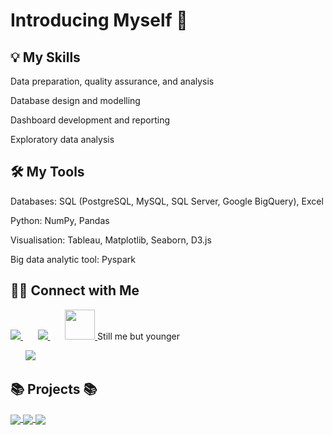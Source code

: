 # Introducing Myself 🙋



## 💡 My Skills

Data preparation, quality assurance, and analysis

Database design and modelling

Dashboard development and reporting

Exploratory data analysis

## 🛠️ My Tools
Databases: SQL (PostgreSQL, MySQL, SQL Server, Google BigQuery), Excel

Python: NumPy, Pandas

Visualisation: Tableau, Matplotlib, Seaborn, D3.js

Big data analytic tool: Pyspark
## 🙌🏻 Connect with Me

<a href="https://www.facebook.com/profile.php?id=100013569134053">
  <img src="https://raw.githubusercontent.com/gauravghongde/social-icons/master/SVG/Color/Facebook.svg" />
</a>    
&nbsp; &nbsp; &nbsp;

<a href="https://www.linkedin.com/in/duy-tr%E1%BA%A7n-a6b8541b7/">
  <img src="https://github.com/gauravghongde/social-icons/blob/master/SVG/Color/LinkedIN.svg" />
</a>
&nbsp; &nbsp; &nbsp;

<a href="https://github.com/Duyuyuy">
  <img src="https://github.com/gauravghongde/social-icons/blob/master/SVG/Color/Github.svg" height="48" width="48" />
</a>
Still me but younger

&nbsp; &nbsp; &nbsp;
<a href="mailto:tranbaoduy654772@gmail.com">
  <img src="https://github.com/gauravghongde/social-icons/blob/master/SVG/Color/Gmail.svg" />
</a>


##  📚 Projects 📚

<!-- ![Duy's github stats](https://github-readme-stats-git-masterrstaa-rickstaa.vercel.app/api?username=Duyuyuy&show_icons=true&theme=tokyonight&hide=contribs,prs,issues) -->

<a href="https://github.com/Duyuyuy/Airbnb_Analysis_Project/">
  <!-- Change the `github-readme-stats.anuraghazra1.vercel.app` to `github-readme-stats.vercel.app`  -->
  <img align="center" src="https://github-readme-stats.anuraghazra1.vercel.app/api/pin/?username=Duyuyuy&repo=Airbnb_Analysis_Project&theme=merko" />
</a>    
<a href="https://github.com/Duyuyuy/DSDV-repo/">
  <!-- Change the `github-readme-stats.anuraghazra1.vercel.app` to `github-readme-stats.vercel.app`  -->
  <img align="center" src="https://github-readme-stats.anuraghazra1.vercel.app/api/pin/?username=Duyuyuy&repo=DSDV-repo&theme=gruvbox" />
</a>
<a href="https://github.com/Duyuyuy/US_Aviation_Report/">
  <!-- Change the `github-readme-stats.anuraghazra1.vercel.app` to `github-readme-stats.vercel.app`  -->
  <img align="center" src="https://github-readme-stats.anuraghazra1.vercel.app/api/pin/?username=Duyuyuy&repo=US_Aviation_Report&theme=gruvbox" />
</a>


</a>
